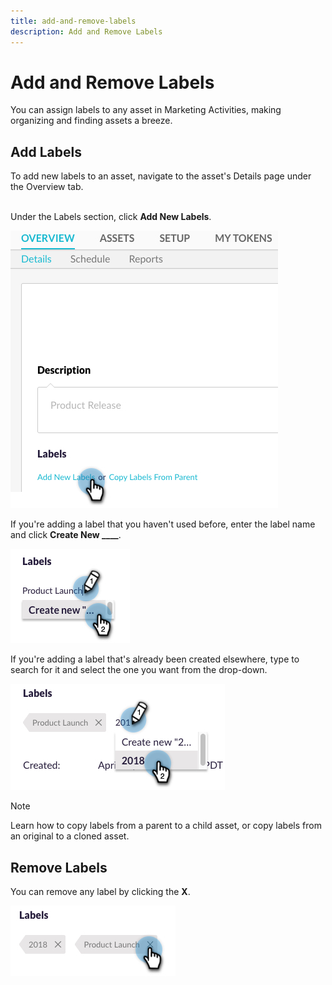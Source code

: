 ```yaml
---
title: add-and-remove-labels
description: Add and Remove Labels
---
```


# Add and Remove Labels

You can assign labels to any asset in Marketing Activities, making organizing and finding assets a breeze.

## Add Labels

To add new labels to an asset, navigate to the asset's Details page under the Overview tab.
<br>&nbsp;

Under the Labels section, click **Add New Labels**.

   ![Image One](/help/sky/assets/labels/add-and-remove-labels/add-and-remove-labels-1.jpg)

If you're adding a label that you haven't used before, enter the label name and click **Create New ____**.

   ![Image Two](/help/sky/assets/labels/add-and-remove-labels/add-and-remove-labels-2.jpg)

If you're adding a label that's already been created elsewhere, type to search for it and select the one you want from the drop-down.

   ![Image Three](/help/sky/assets/labels/add-and-remove-labels/add-and-remove-labels-3.jpg)

>[!NOTE]
>
>Learn how to copy labels from a parent to a child asset, or copy labels from an original to a cloned asset.

## Remove Labels

You can remove any label by clicking the **X**.

   ![Image Four](/help/sky/assets/labels/add-and-remove-labels/add-and-remove-labels-4.jpg)
